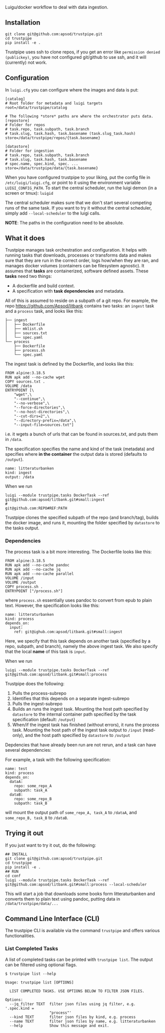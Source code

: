 Luigu/docker workflow to deal with data ingestion. 


## Installation

```
git clone git@github.com:apsod/trustpipe.git
cd trustpipe
pip install -e .
```

Trustpipe uses ssh to clone repos, if you get an error like `permission denied (publickey)`, you have not configured git/github to use ssh, and it will (currently) not work.

## Configuration

In `luigi.cfg` you can configure where the images and data is put:

```
[catalog]
# Root folder for metadata and luigi targets
root=/data/trustpipe/catalog

# The following *store* paths are where the orchestrator puts data.
[repostore]
# Folder for repos
# task.repo, task.subpath, task.branch
# task.slug, task.hash, task.basename (task.slug_task.hash)
store=/data/trustpipe/repos/{task.basename}

[datastore]
# Folder for ingestion
# task.repo, task.subpath, task.branch
# task.slug, task.hash, task.basename
# spec.name, spec.kind, spec. ...
store=/data/trustpipe/data/{task.basename}
```

When you have configured trustpipe to your liking, put the config file in `/etc/luigi/luigi.cfg`, or point to it using the environment variable `LUIGI_CONFIG_PATH`. 
To start the central scheduler, run the luigi demon (in a screen or tmux): `luigid`

The central scheduler makes sure that we don't start several competing runs of the same task. If you want to try it without the central scheduler, simply add `--local-scheduler` to the luigi calls.

**NOTE**: The paths in the configuration need to be absolute. 

## What it does

Trustpipe manages task orchestration and configuration. It helps with running tasks that downloads, processes or transforms data and makes sure that they are run in the correct order, logs how/when they are ran, and manages docker volumes (containers can be filesystem agnostic).
It assumes that **tasks** are containerized, software defined assets. These **tasks** need two things:

- A dockerfile and build context.
- A specification with **task dependencies** and metadata.

All of this is assumed to reside on a subpath of a git repo.
For example, the repo https://github.com/Apsod/litbank contains two tasks: an `ingest` task and a `process` task, and looks like this: 

```
├── ingest
│   ├── Dockerfile
│   ├── mklist.sh
│   ├── sources.txt
│   └── spec.yaml
└── process
    ├── Dockerfile
    ├── process.sh
    └── spec.yaml
```

The ingest task is defined by the Dockerfile, and looks like this: 

```
FROM alpine:3.18.5
RUN apk add --no-cache wget
COPY sources.txt .
VOLUME /data
ENTRYPOINT [\
    "wget",\
    "--continue",\
    "--no-verbose",\
    "--force-directories",\
    "--no-host-directories",\
    "--cut-dirs=2",\
    "--directory-prefix=/data",\
    "--input-file=sources.txt"]
```

i.e. it wgets a bunch of urls that can be found in sources.txt, and puts them in `/data`.

The specification specifies the name and kind of the task (metadata) and specifies where **in the container** the output data is stored (defaults to `/output`).

```
name: litteraturbanken
kind: ingest
output: /data
```

When we run
```
luigi --module trustpipe.tasks DockerTask --ref git@github.com:apsod/litbank.git#small:ingest
#                                               git@github.com:REPO#REF:PATH

```
Trustpipe clones the specified subpath of the repo (and branch/tag), builds the docker image, and runs it, mounting the folder specified by `datastore` to the tasks output.

### Dependencies

The process task is a bit more interesting. The Dockerfile looks like this: 

```
FROM alpine:3.18.5
RUN apk add --no-cache pandoc
RUN apk add --no-cache jq
RUN apk add --no-cache parallel
VOLUME /input
VOLUME /output
COPY process.sh .
ENTRYPOINT ["/process.sh"]
```

where `process.sh` essentially uses pandoc to convert from epub to plain text. However, the specification looks like this: 

```
name: litteraturbanken
kind: process
depends_on:
  input: 
    ref: git@ighub.com:apsod/litbank.git#small:ingest
```

Here, we specify that this task depends on another task (specified by a repo, subpath, and branch), namely the above ingest task. We also specify that the local **name** of this task is `input`.

When we run
```
luigi --module trustpipe.tasks DockerTask --ref git@github.com:apsod/litbank.git#small:process
```

Trustpipe does the following:

1. Pulls the process-subrepo 
2. Identifies that this depends on a separate ingest-subrepo
3. Pulls the ingest-subrepo
4. Builds an runs the ingest task. Mounting the host path specified by `datastore` to the internal container path specified by the task specification (default: `/output`)
5. When/if the ingest task has finished (without errors), it runs the process task. Mounting the host path of the ingest task output to `/input` (read-only), and the host path specified by `datastore` to `/output`

Depdencies that have already been run are not rerun, and a task can have several dependencies: 

For example, a task with the following specification:

```
name: test
kind: process
depends_on:
  dataA: 
    repo: some_repo_A
    subpath: task_A
  dataB:
    repo: some_repo_B
    subpath: task_B
```

will mount the output path of `some_repo_A, task_A` to `/dataA`, and `some_repo_B, task_B` to `/dataB`.

## Trying it out


If you just want to try it out, do the following:

```
## INSTALL
git clone git@github.com:apsod/trustpipe.git
cd trustpipe
pip install -e .
## RUN
cd conf
luigi --module trustpipe.tasks DockerTask --ref git@github.com:apsod/litbank.git#small:process --local-scheduler
```

This will start a job that downloads some books form litteraturbanken and converts them to plain text using pandoc, putting data in `/data/trustpipe/data/...`

## Command Line Interface (CLI)

The trustpipe CLI is available via the command `trustpipe` and offers various functionalities.

### List Completed Tasks
A list of completed tasks can be printed with
`trustpipe list`. The output can be filtered using optional flags. 

```
$ trustpipe list --help

Usage: trustpipe list [OPTIONS]

  LIST COMPLETED TASKS. USE OPTIONS BELOW TO FILTER JSON FILES.

Options:
  --jq_filter TEXT  filter json files using jq filter, e.g. '.spec.kind =
                    "process"'
  --kind TEXT       filter json files by kind, e.g. process
  --name TEXT       filter json files by name, e.g. litteraturbanken
  --help            Show this message and exit.
```
